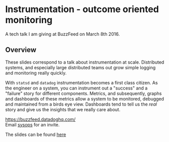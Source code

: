 # Instrumentation - outcome oriented monitoring

A tech talk I am giving at BuzzFeed on March 8th 2016.

## Overview

These slides correspond to a talk about instrumentation at scale. Distributed systems, and especially large distributed teams out grow simple logging and monitoring really quickly. 

With `statsd` and `datadog` instrumentation becomes a first class citizen. As the engineer on a system, you can instrument out a "success" and a "failure" story for different components. Metrics, and subsequently, graphs and dashboards of these metrics allow a system to be monitored, debugged and maintained from a birds eye view. Dashboards tend to tell us the _real_ story and give us the insights that we really care about.

https://buzzfeed.datadoghq.com/
<br/>Email [sysops](mailto:sysops@buzzfeed.com) for an invite.

The slides can be found [here](https://go-talks.appspot.com/github.com/jonmorehouse/instrumentation-talk/slides_3.slide)

